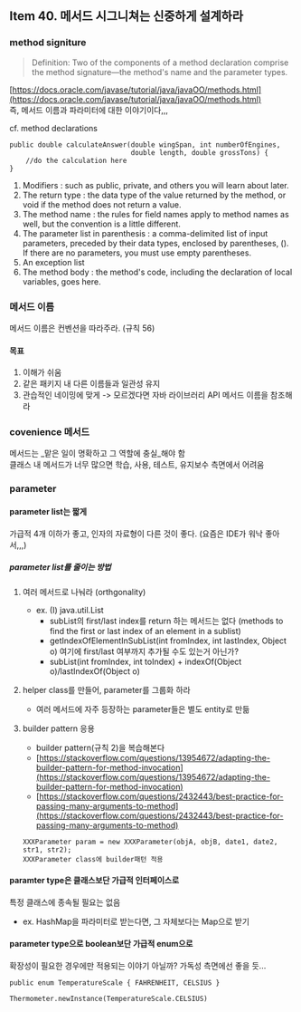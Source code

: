 ## Item 40. 메서드 시그니쳐는 신중하게 설계하라

### method signiture

> Definition: Two of the components of a method declaration comprise the method signature—the method's name and the parameter types.

[https://docs.oracle.com/javase/tutorial/java/javaOO/methods.html](https://docs.oracle.com/javase/tutorial/java/javaOO/methods.html)  
즉, 메서드 이름과 파라미터에 대한 이야기이다,,,

cf. method declarations
```
public double calculateAnswer(double wingSpan, int numberOfEngines,
                              double length, double grossTons) {
    //do the calculation here
}
```

1. Modifiers : such as public, private, and others you will learn about later.
2. The return type : the data type of the value returned by the method, or void if the method does not return a value.
3. The method name : the rules for field names apply to method names as well, but the convention is a little different.
4. The parameter list in parenthesis : a comma-delimited list of input parameters, preceded by their data types, enclosed by parentheses, (). If there are no parameters, you must use empty parentheses.
5. An exception list
6. The method body : the method's code, including the declaration of local variables, goes here.

### 메서드 이름

메서드 이름은 컨벤션을 따라주라. \(규칙 56\)

#### 목표

1. 이해가 쉬움
2. 같은 패키지 내 다른 이름들과 일관성 유지 
3. 관습적인 네이밍에 맞게 
   -&gt; 모르겠다면 자바 라이브러리 API 메서드 이름을 참조해라 

### covenience 메서드

메서드는 _맡은 일이 명확하고 그 역할에 충실_해야 함  
클래스 내 메서드가 너무 많으면 학습, 사용, 테스트, 유지보수 측면에서 어려움

### parameter

#### parameter list는 짧게

가급적 4개 이하가 좋고, 인자의 자료형이 다른 것이 좋다. \(요즘은 IDE가 워낙 좋아서,,,\)

##### parameter list를 줄이는 방법

1. 여러 메서드로 나눠라 \(orthgonality\)

   * ex. \(I\) java.util.List
     * subList의 first/last index를 return 하는 메서드는 없다 \(methods to find the first or last index of an element in a sublist\)
     * getIndexOfElementInSubList\(int fromIndex, int lastIndex, Object o\) 여기에 first/last 여부까지 추가될 수도 있는거 아닌가?
     * subList\(int fromIndex, int toIndex\) + indexOf\(Object o\)/lastIndexOf\(Object o\)

2. helper class를 만들어, parameter를 그룹화 하라

   * 여러 메서드에 자주 등장하는 parameter들은 별도 entity로 만듦 

3. builder pattern 응용

   * builder pattern\(규칙 2\)을 복습해본다 
   * [https://stackoverflow.com/questions/13954672/adapting-the-builder-pattern-for-method-invocation](https://stackoverflow.com/questions/13954672/adapting-the-builder-pattern-for-method-invocation)
   * [https://stackoverflow.com/questions/2432443/best-practice-for-passing-many-arguments-to-method](https://stackoverflow.com/questions/2432443/best-practice-for-passing-many-arguments-to-method)
   ```
   XXXParameter param = new XXXParameter(objA, objB, date1, date2, str1, str2);
   XXXParameter class에 builder패턴 적용 
   ```

#### paramter type은 클래스보단 가급적 인터페이스로

특정 클래스에 종속될 필요는 없음

* ex. HashMap을 파라미터로 받는다면, 그 자체보다는 Map으로 받기 

#### parameter type으로 boolean보단 가급적 enum으로

확장성이 필요한 경우에만 적용되는 이야기 아닐까? 가독성 측면에선 좋을 듯...

```
public enum TemperatureScale { FAHRENHEIT, CELSIUS }

Thermometer.newInstance(TemperatureScale.CELSIUS)
```



